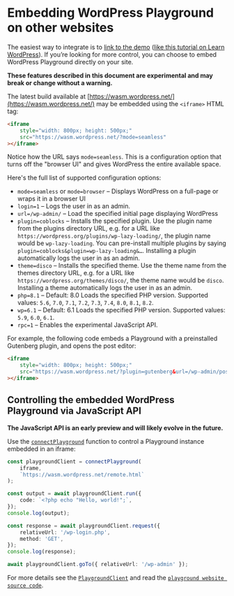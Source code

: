 # Embedding WordPress Playground on other websites

The easiest way to integrate is to [link to the demo](https://developer.wordpress.org/playground/demo/) ([like this tutorial on Learn WordPress](https://learn.wordpress.org/tutorial/the-key-to-locking-blocks/)). If you’re looking for more control, you can choose to embed WordPress Playground directly on your site.

**These features described in this document are experimental and may break or change without a warning.**

The latest build available at [https://wasm.wordpress.net/](https://wasm.wordpress.net/) may be embedded using the `<iframe>` HTML tag:

```html
<iframe
	style="width: 800px; height: 500px;"
	src="https://wasm.wordpress.net/?mode=seamless"
></iframe>
```

Notice how the URL says `mode=seamless`. This is a configuration option that turns off the "browser UI" and gives WordPress the entire available space.

Here's the full list of supported configuration options:

-   `mode=seamless` or `mode=browser` – Displays WordPress on a full-page or wraps it in a browser UI
-   `login=1` – Logs the user in as an admin.
-   `url=/wp-admin/` – Load the specified initial page displaying WordPress
-   `plugin=coblocks` – Installs the specified plugin. Use the plugin name from the plugins directory URL, e.g. for a URL like `https://wordpress.org/plugins/wp-lazy-loading/`, the plugin name would be `wp-lazy-loading`. You can pre-install multiple plugins by saying `plugin=coblocks&plugin=wp-lazy-loading&…`. Installing a plugin automatically logs the user in as an admin.
-   `theme=disco` – Installs the specified theme. Use the theme name from the themes directory URL, e.g. for a URL like `https://wordpress.org/themes/disco/`, the theme name would be `disco`. Installing a theme automatically logs the user in as an admin.
-   `php=8.1` – Default: 8.0 Loads the specified PHP version. Supported values: `5.6`, `7.0`, `7.1`, `7.2`, `7.3`, `7.4`, `8.0`, `8.1`, `8.2`.
-   `wp=6.1` – Default: 6.1 Loads the specified PHP version. Supported values: `5.9`, `6.0`, `6.1`.
-   `rpc=1` – Enables the experimental JavaScript API.

For example, the following code embeds a Playground with a preinstalled Gutenberg plugin, and opens the post editor:

```html
<iframe
	style="width: 800px; height: 500px;"
	src="https://wasm.wordpress.net/?plugin=gutenberg&url=/wp-admin/post-new.php&mode=seamless"
></iframe>
```

## Controlling the embedded WordPress Playground via JavaScript API

**The JavaScript API is an early preview and will likely evolve in the future.**

Use the [`connectPlayground`](/functions/_wp_playground_client.connectPlayground.html) function to control a Playground instance embedded in an iframe:

```ts
const playgroundClient = connectPlayground(
	iframe,
	`https://wasm.wordpress.net/remote.html`
);

const output = await playgroundClient.run({
	code: `<?php echo "Hello, world!";`,
});
console.log(output);

const response = await playgroundClient.request({
	relativeUrl: '/wp-login.php',
	method: 'GET',
});
console.log(response);

await playgroundClient.goTo({ relativeUrl: '/wp-admin' });
```

For more details see the [`PlaygroundClient`](/interfaces/_wp_playground_client.PlaygroundClient.html) and read the [`playground website source code`](https://github.com/WordPress/wordpress-playground/blob/trunk/src/packages/playground/website).
